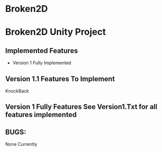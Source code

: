 # Broken2D
# Broken2D Unity Project

## Implemented Features
* Version 1 Fully Implemented

## Version 1.1 Features To Implement
KnockBack

## Version 1 Fully Features See Version1.Txt for all features implemented

## BUGS:
None Currently